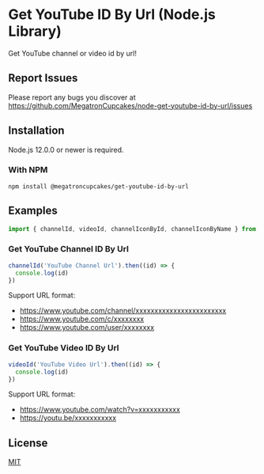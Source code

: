 # Get YouTube ID By Url (Node.js Library)

Get YouTube channel or video id by url!

## Report Issues

Please report any bugs you discover at <https://github.com/MegatronCupcakes/node-get-youtube-id-by-url/issues>

## Installation

Node.js 12.0.0 or newer is required.

### With NPM

```sh-session
npm install @megatroncupcakes/get-youtube-id-by-url
```

## Examples

```javascript
import { channelId, videoId, channelIconById, channelIconByName } from '@megatroncupcakes/get-youtube-id-by-url'
```

### Get YouTube Channel ID By Url

```javascript
channelId('YouTube Channel Url').then((id) => {
  console.log(id)
})
```

Support URL format:

- https://www.youtube.com/channel/xxxxxxxxxxxxxxxxxxxxxxxx
- https://www.youtube.com/c/xxxxxxxx
- https://www.youtube.com/user/xxxxxxxx

### Get YouTube Video ID By Url

```javascript
videoId('YouTube Video Url').then((id) => {
  console.log(id)
})
```

Support URL format:

- https://www.youtube.com/watch?v=xxxxxxxxxxx
- https://youtu.be/xxxxxxxxxxx

## License

[MIT](LICENSE)
